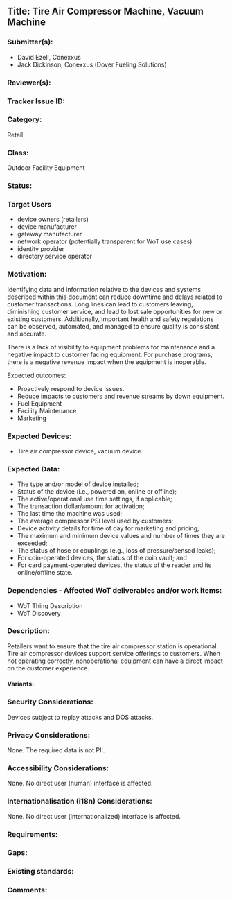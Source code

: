 ## Title: Tire Air Compressor Machine, Vacuum Machine

### Submitter(s): 

- David Ezell, Conexxus
- Jack Dickinson, Conexxus (Dover Fueling Solutions)

### Reviewer(s):

### Tracker Issue ID:

### Category:

Retail

### Class: 

Outdoor Facility Equipment

### Status: 

### Target Users
- device owners (retailers)
- device manufacturer
- gateway manufacturer
- network operator (potentially transparent for WoT use cases)
- identity provider
- directory service operator

### Motivation:

Identifying data and information relative to the devices and systems described within this document can reduce downtime and delays related to customer transactions.   Long lines can lead to customers leaving, diminishing customer service, and lead to lost sale opportunities for new or existing customers.  Additionally, important health and safety regulations can be observed, automated, and managed to ensure quality is consistent and accurate.

There is a lack of visibility to equipment problems for maintenance and a negative impact to customer facing equipment.  For purchase programs, there is a negative revenue impact when the equipment is inoperable.

Expected outcomes:
- Proactively respond to device issues.
- Reduce impacts to customers and revenue streams by down equipment.
- Fuel Equipment
- Facility Maintenance
- Marketing

### Expected Devices:

- Tire air compressor device, vacuum device.

### Expected Data:

- The type and/or model of device installed;
- Status of the device (i.e., powered on, online or offline);
- The active/operational use time settings, if applicable;
- The transaction dollar/amount for activation;
- The last time the machine was used;
- The average compressor PSI level used by customers;
- Device activity details for time of day for marketing and pricing;
- The maximum and minimum device values and number of times they are exceeded;
- The status of hose or couplings (e.g., loss of pressure/sensed leaks);
- For coin-operated devices, the status of the coin vault; and
- For card payment-operated devices, the status of the reader and its online/offline state.


### Dependencies - Affected WoT deliverables and/or work items:

- WoT Thing Description
- WoT Discovery

### Description:

Retailers want to ensure that the tire air compressor station is operational.  Tire air compressor devices support service offerings to customers.  When not operating correctly, nonoperational equipment can have a direct impact on the customer experience.

#### Variants:

### Security Considerations:

Devices subject to replay attacks and DOS attacks.

### Privacy Considerations:

None. The required data is not PII.

### Accessibility Considerations:

None. No direct user (human) interface is affected.

### Internationalisation (i18n) Considerations:

None.  No direct user (internationalized) interface is affected.

### Requirements:

### Gaps:

### Existing standards:

### Comments:

